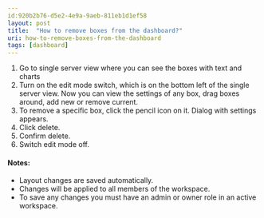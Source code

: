 ```yaml
---
id:920b2b76-d5e2-4e9a-9aeb-811eb1d1ef58
layout: post
title:  "How to remove boxes from the dashboard?"
uri: how-to-remove-boxes-from-the-dashboard
tags: [dashboard]
---
```


1.  Go to single server view where you can see the boxes with text and charts
2.  Turn on the edit mode switch, which is on the bottom left of the single server view. Now you can view the settings of any box, drag boxes around, add new or remove current.
3.  To remove a specific box, click the pencil icon on it. Dialog with settings appears.
4.  Click delete.
5.  Confirm delete.
6.  Switch edit mode off.

<!--more-->

#### Notes:

*   Layout changes are saved automatically.
*   Changes will be applied to all members of the workspace.
*   To save any changes you must have an admin or owner role in an active workspace.